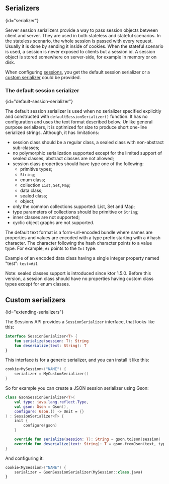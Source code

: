 [//]: # (title: Serializers)

## Serializers
{id="serializer"}

Server session serializers provide a way to pass session objects between client and server. They are used in both stateless and stateful scenarios.
In the stateless scenario, the whole session is passed with every request. Usually it is done by sending it inside of cookies.
When the stateful scenario is used, a session is never exposed to clients but a session id. A session object is stored somewhere on server-side, for example in memory or on disk.

When configuring [sessions](sessions.md), you get the default session serializer or a [custom serializer](#extending-serializers) could be provided.

### The default session serializer
{id="default-session-serializer"}

The default session serializer is used when no serializer specified explicitly and constructed with `defaultSessionSerializer()` function. It has no configuration and uses the text format described below. Unlike general purpose serializers, it is optimized for size to produce short one-line serialized strings. Although, it has limitations:
- session class should be a regular class, a sealed class with non-abstract sub-classes;
- no polymorphic serialization supported except for the limited support of sealed classes, abstract classes are not allowed;
- session class properties should have type one of the following:
  * primitive types;
  * `String`;
  * enum class;
  * collection `List`, `Set`, `Map`;
  * data class;
  * sealed class;
  * object;
- only the common collections supported: List, Set and Map;
- type parameters of collections should be primitive or `String`;
- inner classes are not supported;
- cyclic object graphs are not supported.

The default text format is a form-url-encoded bundle where names are properties and values are encoded with a type prefix starting with a `#` hash character. The character following the hash character points to a value type. For example, `#i` points to the `Int` type.

Example of an encoded data class having a single integer property named "test":
`test=#i1`

Note: sealed classes support is introduced since ktor 1.5.0. Before this version, a session class should have no properties having custom class types except for enum classes.

## Custom serializers
{id="extending-serializers"}

The Sessions API provides a `SessionSerializer` interface, that looks like this:

```kotlin
interface SessionSerializer<T> {
    fun serialize(session: T): String
    fun deserialize(text: String): T
}
```

This interface is for a generic serializer, and you can install it like this:

```kotlin
cookie<MySession>("NAME") {
    serializer = MyCustomSerializer()
}
```

So for example you can create a JSON session serializer using Gson:

```kotlin
class GsonSessionSerializer<T>(
    val type: java.lang.reflect.Type,
    val gson: Gson = Gson(),
    configure: Gson.() -> Unit = {}
) : SessionSerializer<T> {
    init {
        configure(gson)
    }

    override fun serialize(session: T): String = gson.toJson(session)
    override fun deserialize(text: String): T = gson.fromJson(text, type) as T
}
```

And configuring it:

```kotlin
cookie<MySession>("NAME") {
    serializer = GsonSessionSerializer(MySession::class.java)
}
```
